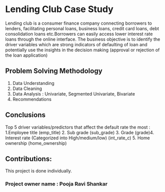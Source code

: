 # Lending Club Case Study
Lending club is a consumer finance company connecting borrowers to lenders, facilitating personal loans, business loans, credit card loans, debt consolidation loans etc.Borrowers can easily access lower interest rate loans through the online interface.
The business objective is to identify the driver variables which are strong indicators of defaulting of loan and potentially use the insights in the decision making (approval or rejection of the loan application)



## Problem Solving Methodology 
1. Data Understanding
2. Data Cleaning
3. Data Analysis : Univariate, Segmented Univariate, Bivariate 
4. Recommendations

 
## Conclusions
Top 5 driver variables/predictors that affect the default rate the most :
1.Employee title (emp_title) 2. Sub grade (sub_grade) 3. Grade (grade)4. Interest rate (Categorized into High/medium/low) (int_rate_c)
5. Home ownership (home_ownership)


## Contributions:
This project is done individually. 

### Project owner name : Pooja Ravi Shankar
